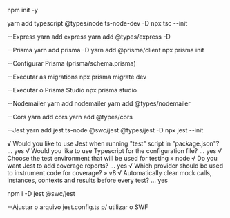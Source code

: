 npm init -y

yarn add typescript @types/node ts-node-dev -D
npx tsc --init

--Express
yarn add express
yarn add @types/express -D


--Prisma
yarn add prisma -D
yarn add @prisma/client
npx prisma init

--Configurar Prisma (prisma/schema.prisma)

--Executar as migrations
npx prisma migrate dev

--Executar o Prisma Studio
npx prisma studio


--Nodemailer
yarn add nodemailer
yarn add @types/nodemailer

--Cors
yarn add cors
yarn add @types/cors

--Jest
yarn add jest ts-node @swc/jest @types/jest -D
npx jest --init

√ Would you like to use Jest when running "test" script in "package.json"? ... yes
√ Would you like to use Typescript for the configuration file? ... yes
√ Choose the test environment that will be used for testing » node
√ Do you want Jest to add coverage reports? ... yes
√ Which provider should be used to instrument code for coverage? » v8
√ Automatically clear mock calls, instances, contexts and results before every test? ... yes

npm i -D jest @swc/jest

--Ajustar o arquivo jest.config.ts p/ utilizar o SWF

